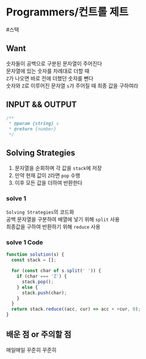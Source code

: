 # Programmers/컨트롤 제트

#스택

## Want

숫자들이 공백으로 구분된 문자열이 주어진다  
문자열에 있는 숫자를 차례대로 더할 때  
`Z`가 나오면 바로 전에 더했던 숫자를 뺀다  
숫자와 `Z`로 이루어진 문자열 `s`가 주어질 때 최종 값을 구하여라

## INPUT && OUTPUT

```js
/**
 * @param {string} s
 * @return {number}
 */
```

## Solving Strategies

1. 문자열을 순회하며 각 값을 `stack`에 저장
2. 만약 현재 값이 `Z`라면 `pop` 수행
3. 이후 모든 값을 더하여 반환한다

### solve 1

`Solving Strategies`의 코드화  
공백 문자열을 구분하여 배열에 넣기 위해 `split` 사용  
최종값을 구하여 반환하기 위해 `reduce` 사용

### solve 1 Code

```js
function solution(s) {
  const stack = [];

  for (const char of s.split(' ')) {
    if (char === 'Z') {
      stack.pop();
    } else {
      stack.push(char);
    }
  }
  return stack.reduce((acc, cur) => acc + +cur, 0);
}
```

## 배운 점 or 주의할 점

매일매일 꾸준히 꾸준히
